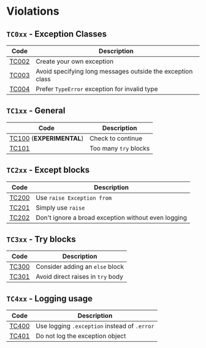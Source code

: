 # Violations

## `TC0xx` - Exception Classes


| Code              | Description                                                |
| ----------------- | ---------------------------------------------------------- |
| [TC002](TC002.md) | Create your own exception                                  |
| [TC003](TC003.md) | Avoid specifying long messages outside the exception class |
| [TC004](TC004.md) | Prefer `TypeError` exception for invalid type              |

## `TC1xx` - General


| Code                                 | Description           |
| ------------------------------------ | --------------------- |
| [TC100](TC100.md) (**EXPERIMENTAL**) | Check to continue     |
| [TC101](TC101.md)                    | Too many `try` blocks |

## `TC2xx` - Except blocks


| Code              | Description                                         |
| ----------------- | --------------------------------------------------- |
| [TC200](TC200.md) | Use `raise Exception from`                          |
| [TC201](TC201.md) | Simply use `raise`                                  |
| [TC202](TC202.md) | Don't ignore a broad exception without even logging |

## `TC3xx` - Try blocks


| Code              | Description                       |
| ----------------- | --------------------------------- |
| [TC300](TC300.md) | Consider adding an `else` block   |
| [TC301](TC301.md) | Avoid direct raises in `try` body |

## `TC4xx` - Logging usage


| Code              | Description                                  |
| ----------------- | -------------------------------------------- |
| [TC400](TC400.md) | Use logging `.exception` instead of `.error` |
| [TC401](TC401.md) | Do not log the exception object              |
